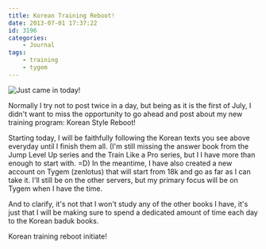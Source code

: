 ```yaml
---
title: Korean Training Reboot!
date: 2013-07-01 17:37:22
id: 3196
categories:
	- Journal
tags:
	- training
	- tygem
---
```


![Just came in today!](/images/2013/07/koreanbooks.jpg)

Normally I try not to post twice in a day, but being as it is the first of July, I didn't want to miss the opportunity to go ahead and post about my new training program: Korean Style Reboot!

Starting today, I will be faithfully following the Korean texts you see above everyday until I finish them all. (I'm still missing the answer book from the Jump Level Up series and the Train Like a Pro series, but I I have more than enough to start with. =D) In the meantime, I have also created a new account on Tygem (zenlotus) that will start from 18k and go as far as I can take it. I'll still be on the other servers, but my primary focus will be on Tygem when I have the time.

And to clarify, it's not that I won't study any of the other books I have, it's just that I will be making sure to spend a dedicated amount of time each day to the Korean baduk books.

Korean training reboot initiate!

